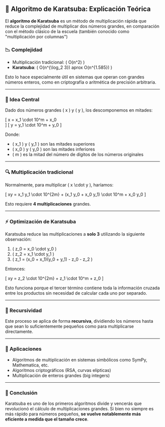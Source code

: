 ## 🧠 Algoritmo de Karatsuba: Explicación Teórica

El **algoritmo de Karatsuba** es un método de multiplicación rápida que reduce la complejidad de multiplicar dos números grandes, en comparación con el método clásico de la escuela (también conocido como "multiplicación por columnas")
  
### 📉 Complejidad

- Multiplicación tradicional: \( O(n^2) \)
- **Karatsuba**: \( O(n^{\log_2 3}) aprox O(n^{1.585}) \)

Esto lo hace especialmente útil en sistemas que operan con grandes números enteros, como en criptografía o aritmética de precisión arbitraria.

---

### 🧩 Idea Central

Dado dos números grandes \( x \) y \( y \), los descomponemos en mitades:

\[
x = x_1 \cdot 10^m + x_0  
\]
\[
y = y_1 \cdot 10^m + y_0
\]

Donde:
- \( x_1 \) y \( y_1 \) son las mitades superiores
- \( x_0 \) y \( y_0 \) son las mitades inferiores
- \( m \) es la mitad del número de dígitos de los números originales

---

### 🔍 Multiplicación tradicional

Normalmente, para multiplicar \( x \cdot y \), haríamos:

\[
xy = x_1 y_1 \cdot 10^{2m} + (x_1 y_0 + x_0 y_1) \cdot 10^m + x_0 y_0
\]

Esto requiere **4 multiplicaciones** grandes.

---

### ⚡ Optimización de Karatsuba

Karatsuba reduce las multiplicaciones a **solo 3** utilizando la siguiente observación:

1. \( z_0 = x_0 \cdot y_0 \)
2. \( z_2 = x_1 \cdot y_1 \)
3. \( z_1 = (x_0 + x_1)(y_0 + y_1) - z_0 - z_2 \)

Entonces:

\[
xy = z_2 \cdot 10^{2m} + z_1 \cdot 10^m + z_0
\]

Esto funciona porque el tercer término contiene toda la información cruzada entre los productos sin necesidad de calcular cada uno por separado.

---

### 🔁 Recursividad

Este proceso se aplica de forma **recursiva**, dividiendo los números hasta que sean lo suficientemente pequeños como para multiplicarse directamente.

---

### 📌 Aplicaciones

- Algoritmos de multiplicación en sistemas simbólicos como SymPy, Mathematica, etc.
- Algoritmos criptográficos (RSA, curvas elípticas)
- Multiplicación de enteros grandes (big integers)

---

### 🧠 Conclusión

Karatsuba es uno de los primeros algoritmos divide y vencerás que revolucionó el cálculo de multiplicaciones grandes. Si bien no siempre es más rápido para números pequeños, **se vuelve notablemente más eficiente a medida que el tamaño crece**.

